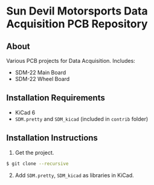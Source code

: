 # Sun Devil Motorsports Data Acquisition PCB Repository
## About
Various PCB projects for Data Acquisition. Includes:
- SDM-22 Main Board
- SDM-22 Wheel Board
## Installation Requirements
- KiCad 6
- `SDM.pretty` and `SDM_kicad` (included in `contrib` folder)
## Installation Instructions
1. Get the project.
```bash
$ git clone --recursive
```
2. Add `SDM.pretty`, `SDM_kicad` as libraries in KiCad.
